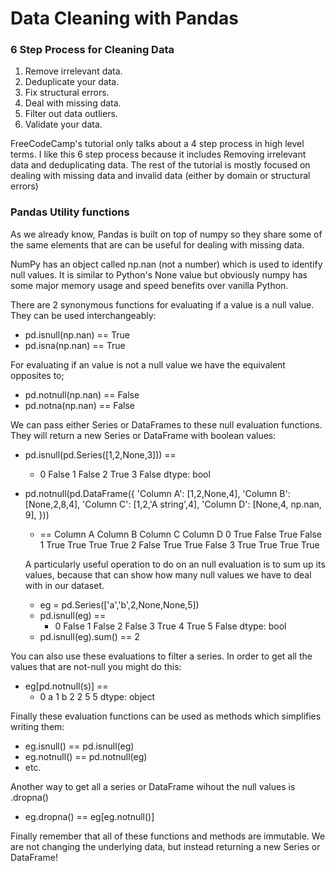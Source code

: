 # Data Cleaning with Pandas
### 6 Step Process for Cleaning Data

1. Remove irrelevant data.
2. Deduplicate your data.
3. Fix structural errors.
4. Deal with missing data.
5. Filter out data outliers.
6. Validate your data.

FreeCodeCamp's tutorial only talks about a 4 step process in high level terms. I like this 6 step process because it includes Removing irrelevant data and deduplicating data. The rest of the tutorial is mostly focused on dealing with missing data and invalid data (either by domain or structural errors)

### Pandas Utility functions
As we already know, Pandas is built on top of numpy so they share some of the same elements that are can be useful for dealing with missing data.

NumPy has an object called np.nan (not a number) which is used to identify null values. It is similar to Python's None value but obviously numpy has some major memory usage and speed benefits over vanilla Python.

There are 2 synonymous functions for evaluating if a value is a null value. They can be used interchangeably:
* pd.isnull(np.nan) == True
* pd.isna(np.nan) == True

For evaluating if an value is not a null value we have the equivalent opposites to;
* pd.notnull(np.nan) == False
* pd.notna(np.nan) == False

We can pass either Series or DataFrames to these null evaluation functions. They will return a new Series or DataFrame with boolean values:

* pd.isnull(pd.Series([1,2,None,3])) ==
  * 0    False
    1    False
    2     True
    3    False
    dtype: bool

* pd.notnull(pd.DataFrame({
    'Column A': [1,2,None,4],
    'Column B': [None,2,8,4],
    'Column C': [1,2,'A string',4],
    'Column D': [None,4, np.nan, 9],
    }))
  * ==    Column A  Column B  Column C  Column D
      0      True     False      True     False
      1      True      True      True      True
      2     False      True      True     False
      3      True      True      True      True

  A particularly useful operation to do on an null evaluation is to sum up its values, because that can show how many null values we have to deal with in our dataset.

  * eg = pd.Series(['a','b',2,None,None,5])
  * pd.isnull(eg) ==
    * 0    False
      1    False
      2    False
      3     True
      4     True
      5    False
      dtype: bool
  * pd.isnull(eg).sum() == 2

You can also use these evaluations to filter a series. In order to get all the values that are not-null you might do this:

* eg[pd.notnull(s)] ==
  * 0    a
    1    b
    2    2
    5    5
    dtype: object

Finally these evaluation functions can be used as methods which simplifies writing them:

* eg.isnull() == pd.isnull(eg)
* eg.notnull() == pd.notnull(eg)
* etc.

Another way to get all a series or DataFrame wihout the null values is .dropna()
* eg.dropna() == eg[eg.notnull()]

Finally remember that all of these functions and methods are immutable. We are not changing the underlying data, but instead returning a new Series or DataFrame!
